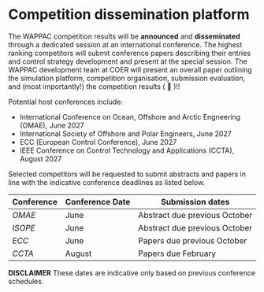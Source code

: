 # Competition dissemination platform

The WAPPAC competition results will be **announced** and **disseminated** through a dedicated session at an international conference. The highest ranking competitors will submit conference papers describing their entries and control strategy development and present at the special session. The WAPPAC development team at COER will present an overall paper outlining the simulation platform, competition organisation, submission evaluation, and (most importantly!) the competition results ( :tada: )!!

Potential host conferences include: 
- International Conference on Ocean, Offshore and Arctic Engneering (OMAE), June 2027 
- International Society of Offshore and Polar Engineers, June 2027
- ECC (European Control Conference), June 2027
- IEEE Conference on Control Technology and Applications (CCTA), August 2027

Selected competitors will be requested to submit abstracts and papers in line with the indicative conference deadlines as listed below.

| **Conference**  | **Conference Date** | **Submission dates**        |  
|:----------------|:--------------------|------------------------------|
| *OMAE*          | June                | Abstract due previous October |
| *ISOPE*         | June                | Abstract due previous October |
| *ECC*           | June                | Papers due previous October  |     
| *CCTA*          | August              | Papers due February          |      

**DISCLAIMER** These dates are indicative only based on previous conference schedules.